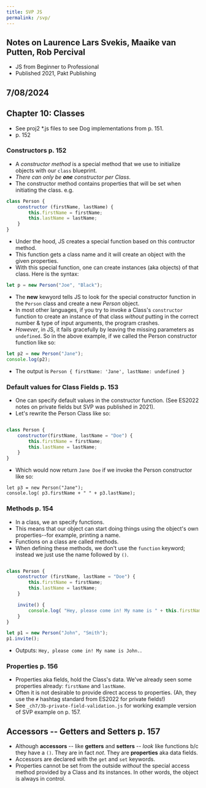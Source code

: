 ```yaml
---
title: SVP JS
permalink: /svp/
---
```


## Notes on Laurence Lars Svekis, Maaike van Putten, Rob Percival
* JS from Beginner to Professional
* Published 2021, Pakt Publishing

## 7/08/2024
## Chapter 10: Classes
* See proj2 *.js files to see Dog implementations from p. 151.
* p. 152

### Constructors p. 152
* A *constructor method* is a special method that we use to initialize objects with our `class` blueprint. 
* *There can only be **one** constructor per Class.*
* The constructor method contains properties that will be set when initiating the class. e.g.
```javascript
class Person {
	constructor (firstName, lastName) {
		this.firstName = firstName;
		this.lastName = lastName;
	}
}
```
* Under the hood, JS creates a special function based on this contructor method.
* This function gets a class name and it will create an object with the given properties.
* With this special function, one can create instances (aka objects) of that class. Here is the syntax:
```javascript
let p = new Person("Joe", "Black");
```
* The **new** kewyord tells JS to look for the special constructor function in the `Person` class and create a new *Person* object.
* In most other languages, if you try to invoke a Class's `constructor` function to create an instance of that class *without* putting in the correct number & type of input arguments, the program crashes.
* *However*, in JS, it fails gracefully by leaving the missing parameters as `undefined`. So in the above example, if we called the Person constructor function like so:
```javascript
let p2 = new Person("Jane");
console.log(p2);
```
* The output is `Person { firstName: 'Jane', lastName: undefined }`

### Default values for Class Fields p. 153
* One can specify default values in the constructor function. (See ES2022 notes on private fields but SVP was published in 2021).
* Let's rewrite the Person Class like so:
```javascript

class Person {
	constructor(firstName, lastName = "Doe") {
		this.firstName = firstName;
		this.lastName = lastName;
	}
}
```
* Which would now return `Jane Doe` if we invoke the Person constructor like so:
```
let p3 = new Person("Jane");
console.log( p3.firstName + " " + p3.lastName);
```

### Methods p. 154
* In a class, we an specify functions.
* This means that our object can start doing things using the object's own properties--for example, printing a name.
* Functions on a class are called methods. 
* When defining these methods, we don't use the `function` keyword; instead we just use the name followed by `()`.
```javascript

class Person {
	constructor (firstName, lastName = "Doe") {
		this.firstName = firstName;
		this.lastName = lastName;
	}

	invite() {
		console.log( "Hey, please come in! My name is " + this.firstName + ".");
	}
}

let p1 = new Person("John", "Smith");
p1.invite();
```
* Outputs: `Hey, please come in! My name is John.`.


### Properties p. 156
* Properties aka fields, hold the Class's data. We've already seen some properties already: `firstName` and `lastName`. 
* Often it is not desirable to provide direct access to properties. (Ah, they use the `#` hashtag standard from ES2022 for private fields!)
* See `_ch7/3b-private-field-validation.js` for working example version of SVP example on p. 157.


## Accessors -- Getters and Setters p. 157
* Although **accessors** -- like **getters** and **setters** -- *look* like functions b/c they have a `()`. They are in fact *not*. They are **properties** aka data fields.
* Accessors are declared with the `get` and `set` keywords.
* Properties cannot be set from the outside *without* the special access method provided by a Class and its instances. In other words, the object is always in control.
